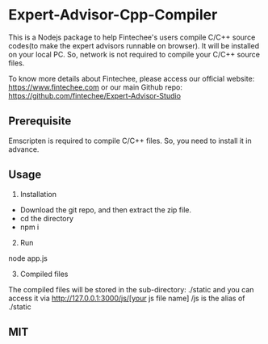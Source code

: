 # Expert-Advisor-Cpp-Compiler

This is a Nodejs package to help Fintechee's users compile C/C++ source codes(to make the expert advisors runnable on browser). It will be installed on your local PC. So, network is not required to compile your C/C++ source files.

To know more details about Fintechee, please access our official website: https://www.fintechee.com or our main Github repo: https://github.com/fintechee/Expert-Advisor-Studio

## Prerequisite
Emscripten is required to compile C/C++ files.
So, you need to install it in advance.

## Usage
1. Installation

- Download the git repo, and then extract the zip file.
- cd the directory
- npm i

2. Run

node app.js

3. Compiled files

The compiled files will be stored in the sub-directory: ./static and you can access it via http://127.0.0.1:3000/js/[your js file name]
/js is the alias of ./static

## MIT
